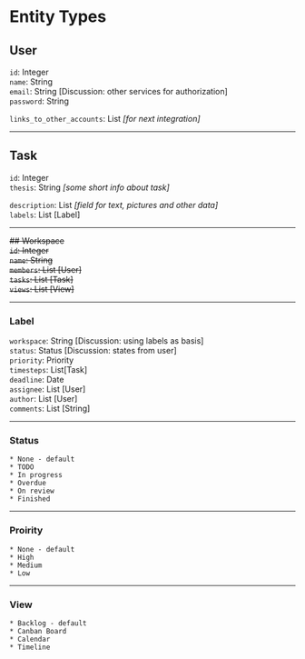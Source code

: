 # Entity Types

## User
```id```: Integer  
```name```: String  
```email```: String [Discussion: other services for authorization]  
```password```: String   
  
```links_to_other_accounts```: List *[for next integration]*

***

## Task
```id```: Integer  
```thesis```: String *[some short info about task]*  

```description```: List *[field for text, pictures and other data]*  
```labels```: List [Label] 

***

~~## Workspace  
```id```: Integer  
```name```: String  
```members```: List [User]  
```tasks```: List [Task]  
```views```: List [View]~~
  
***

### Label
```workspace```: String [Discussion: using labels as basis]  
```status```: Status [Discussion: states from user]  
```priority```: Priority  
```timesteps```: List[Task]  
```deadline```: Date  
```assignee```: List [User]  
```author```: List [User]  
```comments```: List [String]  

***

### Status
```
* None - default
* TODO 
* In progress
* Overdue  
* On review  
* Finished
```

***

### Proirity
```
* None - default
* High
* Medium
* Low
```

***

### View
```
* Backlog - default
* Canban Board  
* Calendar
* Timeline
```